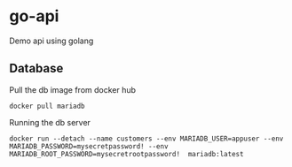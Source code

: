 # go-api
Demo api using golang

## Database

Pull the db image from docker hub
```shell
docker pull mariadb
```

Running the db server
```shell
docker run --detach --name customers --env MARIADB_USER=appuser --env MARIADB_PASSWORD=mysecretpassword! --env MARIADB_ROOT_PASSWORD=mysecretrootpassword!  mariadb:latest
```
